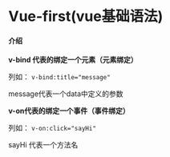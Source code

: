 # Vue-first(vue基础语法)

#### 介绍

**v-bind 代表的绑定一个元素（元素绑定）**

列如：
  `v-bind:title="message"`
  
  message代表一个data中定义的参数

**v-on代表的绑定一个事件（事件绑定）**

列如：
  `v-on:click="sayHi"`
  
  sayHi 代表一个方法名
